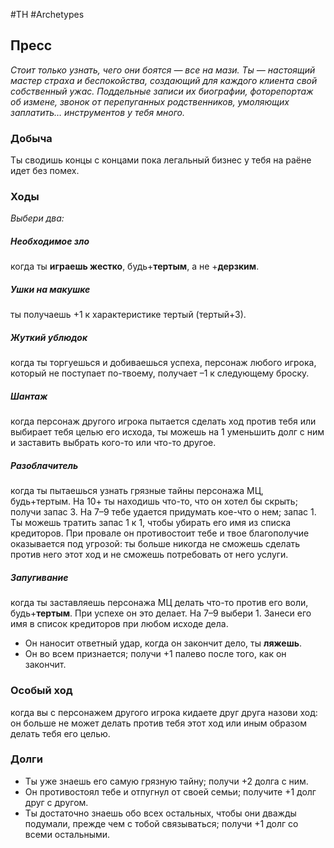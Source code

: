 #TH #Archetypes 

## Пресс
*Стоит только узнать, чего они боятся — все на мази. Ты — настоящий мастер страха и беспокойства, создающий для каждого клиента свой собственный ужас. Поддельные записи их биографии, фоторепортаж об измене, звонок от перепуганных родственников, умоляющих заплатить… инструментов у тебя много.*

### Добыча
Ты сводишь концы с концами пока легальный бизнес у тебя на раёне идет без помех.

### Ходы
*Выбери два:*

##### Необходимое зло
когда ты **играешь жестко**, будь+**тертым**, а не +**дерзким**. 

##### Ушки на макушке
ты получаешь +1 к характеристике тертый (тертый+3). 

##### Жуткий ублюдок
когда ты торгуешься и добиваешься успеха, персонаж любого игрока, который не поступает по-твоему, получает –1 к следующему броску. 

##### Шантаж
когда персонаж другого игрока пытается сделать ход против тебя или выбирает тебя целью его исхода, ты можешь на 1 уменьшить долг с ним и заставить выбрать кого-то или что-то другое. 

##### Разоблачитель
когда ты пытаешься узнать грязные тайны персонажа МЦ, будь+тертым.
На 10+ ты находишь что-то, что он хотел бы скрыть; получи запас 3. На 7–9 тебе удается придумать кое-что о нем; запас 1. Ты можешь тратить запас 1 к 1, чтобы убирать его имя из списка кредиторов. При провале он противостоит тебе и твое благополучие оказывается под угрозой: ты больше никогда не сможешь сделать против него этот ход и не сможешь потребовать от него услуги. 

##### Запугивание
когда ты заставляешь персонажа МЦ делать что-то против его воли, будь+**тертым**. При успехе он это делает. На 7–9 выбери 1. Занеси его имя в список кредиторов при любом исходе дела. 
- Он наносит ответный удар, когда он закончит дело, ты **ляжешь**. 
- Он во всем признается; получи +1 палево после того, как он закончит.

### Особый ход
когда вы с персонажем другого игрока кидаете друг друга назови ход: он больше не может делать против тебя этот ход или иным образом делать тебя его целью.

### Долги
- Ты уже знаешь его самую грязную тайну; получи +2 долга с ним. 
- Он противостоял тебе и отпугнул от своей семьи; получите +1 долг друг с другом. 
- Ты достаточно знаешь обо всех остальных, чтобы они дважды подумали, прежде чем с тобой связываться; получи +1 долг со всеми остальными.
